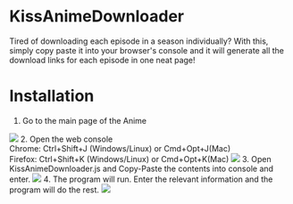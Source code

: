 # KissAnimeDownloader
Tired of downloading each episode in a season individually? With this, simply copy paste it into your browser's console and it will generate all the download links for each episode in one neat page!

# Installation
1. Go to the main page of the Anime
<img src="https://cloud.githubusercontent.com/assets/24856195/21578837/53681b28-cfcb-11e6-9b9e-23af75f21b8f.PNG">
2. Open the web console<br>
Chrome: Ctrl+Shift+J (Windows/Linux) or Cmd+Opt+J(Mac)<br>
Firefox: Ctrl+Shift+K (Windows/Linux) or Cmd+Opt+K(Mac)
<img src="https://cloud.githubusercontent.com/assets/24856195/21578848/fdf5a358-cfcb-11e6-9e4d-069e5557dfd3.PNG">
3. Open KissAnimeDownloader.js and Copy-Paste the contents into console and enter.
<img src="https://cloud.githubusercontent.com/assets/24856195/21578850/2ac62808-cfcc-11e6-8bfb-434b59453bc9.PNG">
4. The program will run. Enter the relevant information and the program will do the rest.
<img src="https://cloud.githubusercontent.com/assets/24856195/21578883/4db1f864-cfcd-11e6-87d4-3e1f60398a4e.png">
